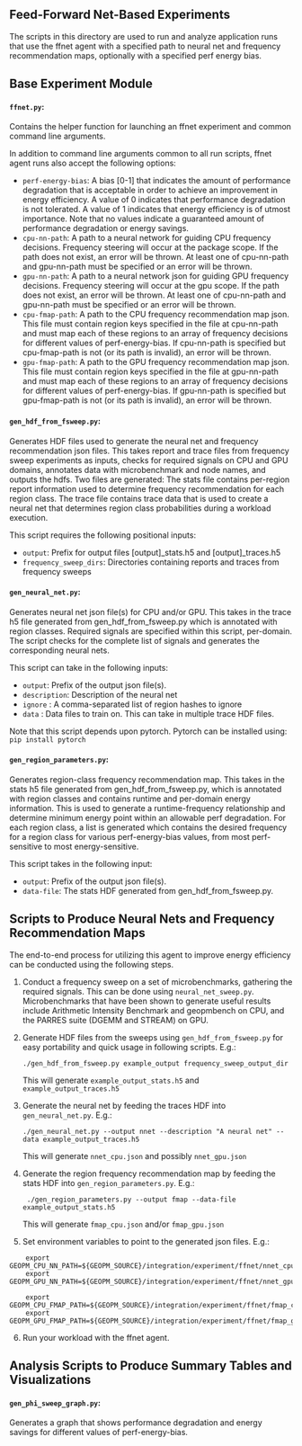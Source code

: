 Feed-Forward Net-Based Experiments
----------------------------------

The scripts in this directory are used to run and analyze application
runs that use the ffnet agent with a specified path to neural net and
frequency recommendation maps, optionally with a specified perf energy bias.

## Base Experiment Module

#### `ffnet.py`:

  Contains the helper function for launching an ffnet experiment and
  common command line arguments.

  In addition to command line arguments common to all run scripts,
  ffnet agent runs also accept the following options:

  - `perf-energy-bias`: A bias [0-1] that indicates the amount of performance
                        degradation that is acceptable in order to achieve an 
                        improvement in energy efficiency. A value of 0 indicates
                        that performance degradation is not tolerated. A value
                        of 1 indicates that energy efficiency is of utmost
                        importance. Note that no values indicate a guaranteed
                        amount of performance degradation or energy savings.
  - `cpu-nn-path`: A path to a neural network for guiding CPU frequency decisions.
                   Frequency steering will occur at the package scope. If the path
                   does not exist, an error will be thrown. At least one of 
                   cpu-nn-path and gpu-nn-path must be specified or an error will be
                   thrown.
  - `gpu-nn-path`: A path to a neural network json for guiding GPU frequency decisions.
                   Frequency steering will occur at the gpu scope. If the path
                   does not exist, an error will be thrown. At least one of 
                   cpu-nn-path and gpu-nn-path must be specified or an error will be
                   thrown.
  - `cpu-fmap-path`: A path to the CPU frequency recommendation map json. This file
                     must contain region keys specified in the file at cpu-nn-path
                     and must map each of these regions to an array of frequency 
                     decisions for different values of perf-energy-bias. If cpu-nn-path
                     is specified but cpu-fmap-path is not (or its path is invalid),
                     an error will be thrown.
  - `gpu-fmap-path`: A path to the GPU frequency recommendation map json. This file
                     must contain region keys specified in the file at gpu-nn-path
                     and must map each of these regions to an array of frequency 
                     decisions for different values of perf-energy-bias. If gpu-nn-path
                     is specified but gpu-fmap-path is not (or its path is invalid),
                     an error will be thrown.

#### `gen_hdf_from_fsweep.py`:

  Generates HDF files used to generate the neural net and frequency recommendation json files.
  This takes report and trace files from frequency sweep experiments as inputs, checks for
  required signals on CPU and GPU domains, annotates data with microbenchmark and node names,
  and outputs the hdfs. Two files are generated: The stats file contains per-region report
  information used to determine frequency recommendation for each region class. The trace file
  contains trace data that is used to create a neural net that determines region class 
  probabilities during a workload execution.

  This script requires the following positional inputs:

  - `output`: Prefix for output files [output]_stats.h5 and [output]_traces.h5
  - `frequency_sweep_dirs`: Directories containing reports and traces from frequency sweeps

#### `gen_neural_net.py`:

   Generates neural net json file(s) for CPU and/or GPU. This takes in the trace h5 file generated 
   from gen_hdf_from_fsweep.py which is annotated with region classes. Required signals are 
   specified within this script, per-domain. The script checks for the complete list of signals
   and generates the corresponding neural nets.

   This script can take in the following inputs:

   - `output`: Prefix of the output json file(s).
   - `description`: Description of the neural net
   - `ignore` : A comma-separated list of region hashes to ignore
   - `data` : Data files to train on. This can take in multiple trace HDF files.

   Note that this script depends upon pytorch. Pytorch can be installed using: `pip install pytorch`

#### `gen_region_parameters.py`:

   Generates region-class frequency recommendation map. This takes in the stats h5 file
   generated from gen_hdf_from_fsweep.py, which is annotated with region classes and
   contains runtime and per-domain energy information. This is used to generate a
   runtime-frequency relationship and determine minimum energy point within an allowable
   perf degradation. For each region class, a list is generated which contains the 
   desired frequency for a region class for various perf-energy-bias values, from
   most perf-sensitive to most energy-sensitive.

   This script takes in the following input:

   - `output`: Prefix of the output json file(s).
   - `data-file`: The stats HDF generated from gen_hdf_from_fsweep.py.

## Scripts to Produce Neural Nets and Frequency Recommendation Maps

The end-to-end process for utilizing this agent to improve energy efficiency can be conducted
using the following steps.

1. Conduct a frequency sweep on a set of microbenchmarks, gathering the required signals.
   This can be done using `neural_net_sweep.py`. Microbenchmarks that have been shown to
   generate useful results include Arithmetic Intensity Benchmark and geopmbench on CPU,
   and the PARRES suite (DGEMM and STREAM) on GPU.

2. Generate HDF files from the sweeps using `gen_hdf_from_fsweep.py` for easy portability
   and quick usage in following scripts. E.g.:

    ```
    ./gen_hdf_from_fsweep.py example_output frequency_sweep_output_dir
    ```
    This will generate `example_output_stats.h5` and `example_output_traces.h5`

3. Generate the neural net by feeding the traces HDF into `gen_neural_net.py`. E.g.:

    ```
    ./gen_neural_net.py --output nnet --description "A neural net" --data example_output_traces.h5
    ```
    This will generate `nnet_cpu.json` and possibly `nnet_gpu.json`

4. Generate the region frequency recommendation map by feeding the stats HDF into
   `gen_region_parameters.py`. E.g.:

   ```
    ./gen_region_parameters.py --output fmap --data-file example_output_stats.h5
   ```
    This will generate `fmap_cpu.json` and/or `fmap_gpu.json`

5. Set environment variables to point to the generated json files. E.g.:

```
    export GEOPM_CPU_NN_PATH=${GEOPM_SOURCE}/integration/experiment/ffnet/nnet_cpu.json
    export GEOPM_GPU_NN_PATH=${GEOPM_SOURCE}/integration/experiment/ffnet/nnet_gpu.json

    export GEOPM_CPU_FMAP_PATH=${GEOPM_SOURCE}/integration/experiment/ffnet/fmap_cpu.json
    export GEOPM_GPU_FMAP_PATH=${GEOPM_SOURCE}/integration/experiment/ffnet/fmap_gpu.json
``` 

6. Run your workload with the ffnet agent.

## Analysis Scripts to Produce Summary Tables and Visualizations

#### `gen_phi_sweep_graph.py`:

  Generates a graph that shows performance degradation and energy savings for different
  values of perf-energy-bias.
